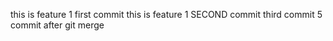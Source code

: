 this is feature 1 first commit
this is feature 1 SECOND commit
third commit
5 commit after git merge

